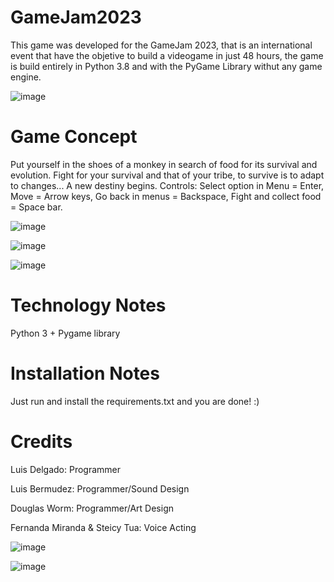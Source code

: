 # GameJam2023

This game was developed for the GameJam 2023, that is an international event that have the objetive to build a videogame in just 48 hours, the game is build entirely in Python 3.8 and with the PyGame Library withut any game engine.

![image](https://user-images.githubusercontent.com/44822982/221429506-97455be8-cbdd-482a-adb9-eedff24f45eb.png)

# Game Concept

Put yourself in the shoes of a monkey in search of food for its survival and evolution. Fight for your survival and that of your tribe, to survive is to adapt to changes... A new destiny begins. Controls: Select option in Menu = Enter, Move = Arrow keys, Go back in menus = Backspace, Fight and collect food = Space bar.

![image](https://user-images.githubusercontent.com/44822982/221429629-8a83266b-c6f2-4f1c-89e3-fcd44e42d2bc.png)

![image](https://user-images.githubusercontent.com/44822982/221429634-4529c3ee-7b38-467d-a7b7-09a1289229e5.png)

![image](https://user-images.githubusercontent.com/44822982/221429637-2ecda35e-557c-4de6-a401-fe59fdbb3eb1.png)

# Technology Notes

Python 3 + Pygame library

# Installation Notes

Just run and install the requirements.txt and you are done! :)

# Credits 

Luis Delgado: Programmer

Luis Bermudez: Programmer/Sound Design

Douglas Worm: Programmer/Art Design

Fernanda Miranda & Steicy Tua: Voice Acting

![image](https://user-images.githubusercontent.com/44822982/221429659-b284d3e3-c232-4933-89da-9eee90a9b3b7.png)

![image](https://user-images.githubusercontent.com/44822982/221429677-ef802296-fac6-46cb-af61-f0c953d17571.png)
